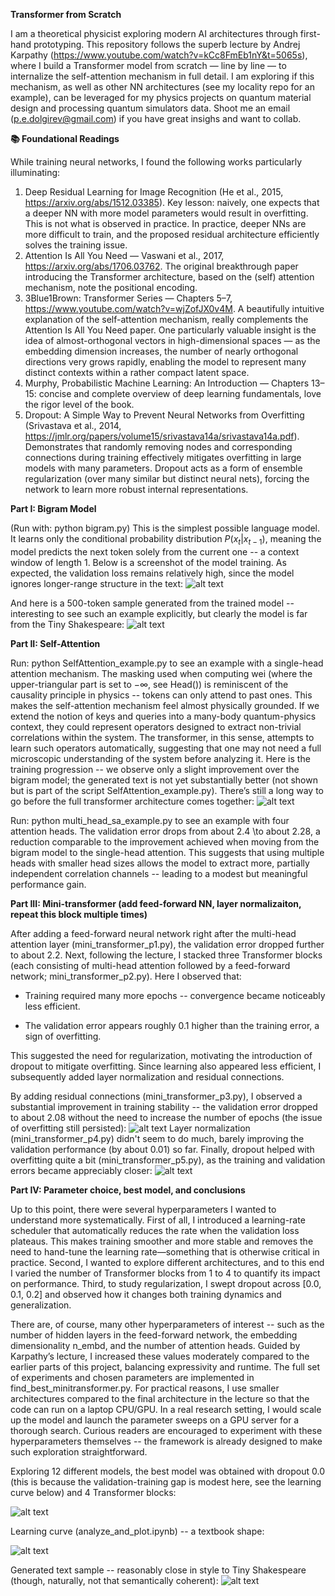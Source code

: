 **Transformer from Scratch**

I am a theoretical physicist exploring modern AI architectures through first-hand prototyping.
This repository follows the superb lecture by Andrej Karpathy (https://www.youtube.com/watch?v=kCc8FmEb1nY&t=5065s), where I build a Transformer model from scratch — line by line — to internalize the self-attention mechanism in full detail. I am exploring if this mechanism, as well as other NN architectures (see my locality repo for an example), can be leveraged for my physics projects on quantum material design and processing quantum simulators data. Shoot me an email (p.e.dolgirev@gmail.com) if you have great insighs and want to collab.


**📚 Foundational Readings**

While training neural networks, I found the following works particularly illuminating:
1. Deep Residual Learning for Image Recognition (He et al., 2015, https://arxiv.org/abs/1512.03385). Key lesson: naively, one expects that a deeper NN with more model parameters would result in overfitting. This is not what is observed in practice. In practice, deeper NNs are more difficult to train, and the proposed residual architecture efficiently solves the training issue.
2. Attention Is All You Need — Vaswani et al., 2017, https://arxiv.org/abs/1706.03762. The original breakthrough paper introducing the Transformer architecture, based on the (self) attention mechanism, note the positional encoding.
3. 3Blue1Brown: Transformer Series — Chapters 5–7, https://www.youtube.com/watch?v=wjZofJX0v4M. A beautifully intuitive explanation of the self-attention mechanism, really complements the Attention Is All You Need paper. One particularly valuable insight is the idea of almost-orthogonal vectors in high-dimensional spaces — as the embedding dimension increases, the number of nearly orthogonal directions very grows rapidly, enabling the model to represent many distinct contexts within a rather compact latent space.
4. Murphy, Probabilistic Machine Learning: An Introduction — Chapters 13–15: concise and complete overview of deep learning fundamentals, love the rigor level of the book.
5. Dropout: A Simple Way to Prevent Neural Networks from Overfitting (Srivastava et al., 2014, https://jmlr.org/papers/volume15/srivastava14a/srivastava14a.pdf). Demonstrates that randomly removing nodes and corresponding connections during training effectively mitigates overfitting in large models with many parameters.
Dropout acts as a form of ensemble regularization (over many similar but distinct neural nets), forcing the network to learn more robust internal representations.


**Part I: Bigram Model**

(Run with: python bigram.py)
This is the simplest possible language model.
It learns only the conditional probability distribution $P(x_t| x_{t - 1})$, meaning the model predicts the next token solely from the current one -- a context window of length 1.
Below is a screenshot of the model training. As expected, the validation loss remains relatively high, since the model ignores longer-range structure in the text:
![alt text](images/bigram_training.png)


And here is a 500-token sample generated from the trained model -- interesting to see such an example explicitly, but clearly the model is far from the Tiny Shakespeare:
![alt text](images/bigram_gen.png)

**Part II: Self-Attention**

Run: python SelfAttention_example.py to see an example with a single-head attention mechanism.
The masking used when computing wei (where the upper-triangular part is set to $-\infty$, see Head()) is reminiscent of the causality principle in physics -- tokens can only attend to past ones. This makes the self-attention mechanism feel almost physically grounded. If we extend the notion of keys and queries into a many-body quantum-physics context, they could represent operators designed to extract non-trivial correlations within the system. The transformer, in this sense, attempts to learn such operators automatically, suggesting that one may not need a full microscopic understanding of the system before analyzing it.
Here is the training progression -- we observe only a slight improvement over the bigram model; the generated text is not yet substantially better (not shown but is part of the script SelfAttention_example.py). There’s still a long way to go before the full transformer architecture comes together:
![alt text](images/sa_training.png)

Run: python multi_head_sa_example.py to see an example with four attention heads. The validation error drops from about 2.4 \to about 2.28, a reduction comparable to the improvement achieved when moving from the bigram model to the single-head attention. 
This suggests that using multiple heads with smaller head sizes allows the model to extract more, partially independent correlation channels -- leading to a modest but meaningful performance gain.

**Part III: Mini-transformer (add feed-forward NN, layer normalizaiton, repeat this block multiple times)**


After adding a feed-forward neural network right after the multi-head attention layer (mini_transformer_p1.py), the validation error dropped further to about 2.2.
Next, following the lecture, I stacked three Transformer blocks (each consisting of multi-head attention followed by a feed-forward network; mini_transformer_p2.py).
Here I observed that:

- Training required many more epochs -- convergence became noticeably less efficient.

- The validation error appears roughly 0.1 higher than the training error, a sign of overfitting.

This suggested the need for regularization, motivating the introduction of dropout to mitigate overfitting.
Since learning also appeared less efficient, I subsequently added layer normalization and residual connections.

By adding residual connections (mini_transformer_p3.py), I observed a substantial improvement in training stability -- the validation error dropped to about 2.08 without the need to increase the number of epochs (the issue of overfitting still persisted):
![alt text](images/mt_3_training_resid.png)
Layer normalization (mini_transformer_p4.py) didn't seem to do much, barely improving the validation performance (by about 0.01) so far. Finally, dropout helped with overfitting quite a bit (mini_transformer_p5.py), as the training and validation errors became appreciably closer:
![alt text](images/dropout_mt.png)


**Part IV: Parameter choice, best model, and conclusions**

Up to this point, there were several hyperparameters I wanted to understand more systematically.
First of all, I introduced a learning-rate scheduler that automatically reduces the rate when the validation loss plateaus.
This makes training smoother and more stable and removes the need to hand-tune the learning rate—something that is otherwise critical in practice.
Second, I wanted to explore different architectures, and to this end I varied the number of Transformer blocks from 1 to 4 to quantify its impact on performance. Third, to study regularization, I swept dropout across [0.0, 0.1, 0.2] and observed how it changes both training dynamics and generalization.

There are, of course, many other hyperparameters of interest -- such as the number of hidden layers in the feed-forward network, the embedding dimensionality n_embd, and the number of attention heads.
Guided by Karpathy’s lecture, I increased these values moderately compared to the earlier parts of this project, balancing expressivity and runtime. The full set of experiments and chosen parameters are implemented in find_best_minitransformer.py.
For practical reasons, I use smaller architectures compared to the final architecture in the lecture so that the code can run on a laptop CPU/GPU. In a real research setting, I would scale up the model and launch the parameter sweeps on a GPU server for a thorough search.
Curious readers are encouraged to experiment with these hyperparameters themselves -- the framework is already designed to make such exploration straightforward.

Exploring 12 different models, the best model was obtained with dropout 0.0 (this is because the validation-training gap is modest here, see the learning curve below) and 4 Transformer blocks:

![alt text](images/best_architecture.png)

Learning curve (analyze_and_plot.ipynb) -- a textbook shape:

![alt text](images/learning_best.png)

Generated text sample -- reasonably close in style to Tiny Shakespeare (though, naturally, not that semantically coherent):
![alt text](image.png)










